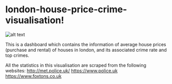 # london-house-price-crime-visualisation!

![alt text](https://github.com/chkwokmichael/london-house-price-crime-visualisation/preview.jpg?raw=true)


This is a dashboard which contains the information of average house prices (purchase and rental) of houses in london, and its associated crime rate and top crimes.

All the statistics in this visualisation are scraped from the following websites:
http://met.police.uk/
https://www.police.uk
https://www.foxtons.co.uk
